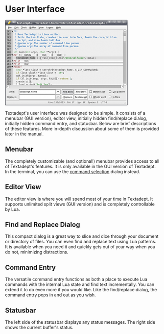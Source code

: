 # User Interface

![UI](images/ui.png)

Textadept's user interface was designed to be simple. It consists of a menubar
(GUI version), editor view, initially hidden find/replace dialog, initially
hidden command entry, and statusbar. Below are brief descriptions of these
features. More in-depth discussion about some of them is provided later in the
manual.

## Menubar

The completely customizable (and optional!) menubar provides access to all of
Textadept's features. It is only available in the GUI version of Textadept.
In the terminal, you can use the
[command selection](10_Advance.html#Command.Selection) dialog instead.

## Editor View

The editor view is where you will spend most of your time in Textadept. It
supports unlimited split views (GUI version) and is completely controllable by
Lua.

## Find and Replace Dialog

This compact dialog is a great way to slice and dice through your document or
directory of files. You can even find and replace text using Lua patterns. It is
available when you need it and quickly gets out of your way when you do not,
minimizing distractions.

## Command Entry

The versatile command entry functions as both a place to execute Lua commands
with the internal Lua state and find text incrementally. You can extend it to do
even more if you would like. Like the find/replace dialog, the command entry
pops in and out as you wish.

## Statusbar

The left side of the statusbar displays any status messages. The right side
shows the current buffer's status.
